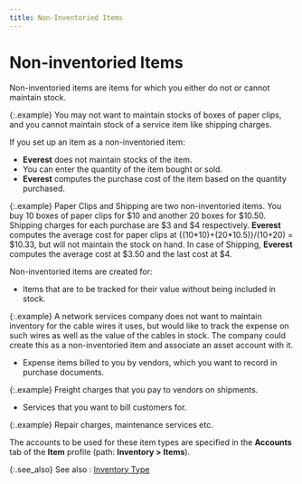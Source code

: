 ```yaml
---
title: Non-Inventoried Items
---
```


# Non-inventoried Items


Non-inventoried items are items for which you either do not or cannot  maintain stock.


{:.example}
You may not want to maintain stocks of boxes  of paper clips, and you cannot maintain stock of a service item like shipping  charges.


If you set up an item as a non-inventoried item:

- **Everest**  does not maintain stocks of the item.
- You can enter  the quantity of the item bought or sold.
- **Everest**  computes the purchase cost of the item based on the quantity purchased.



{:.example}
Paper Clips and Shipping are two non-inventoried  items. You buy 10 boxes of paper clips for $10 and another 20 boxes for  $10.50. Shipping charges for each purchase are $3 and $4 respectively.  **Everest** computes the average cost  for paper clips at {(10\*10)+(20\*10.5)}/(10+20) = $10.33, but will not  maintain the stock on hand. In case of Shipping, **Everest**  computes the average cost at $3.50 and the last cost at $4.


Non-inventoried items are created for:

- Items that  are to be tracked for their value without being included in stock.



{:.example}
A network services company does not want to  maintain inventory for the cable wires it uses, but would like to track  the expense on such wires as well as the value of the cables in stock.  The company could create this as a non-inventoried item and associate  an asset account with it.

- Expense items  billed to you by vendors, which you want to record in purchase documents.



{:.example}
Freight charges that you pay to vendors on shipments.

- Services that  you want to bill customers for.



{:.example}
Repair charges, maintenance services etc.


The accounts to be used for these item types are specified in the **Accounts**  tab of the **Item** profile (path:  **Inventory &gt; Items**).


{:.see_also}
See also
: [Inventory Type]({{site.mi_baseurl}}/item-profile-details/inventory-type/inventory_type.html)
